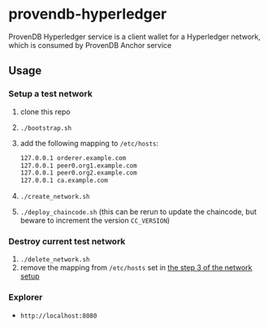 # provendb-hyperledger

ProvenDB Hyperledger service is a client wallet for a Hyperledger network, which is consumed by ProvenDB Anchor service

## Usage

### Setup a test network

1. clone this repo
2. `./bootstrap.sh`
3. add the following mapping to `/etc/hosts`:

    ```zsh
    127.0.0.1 orderer.example.com
    127.0.0.1 peer0.org1.example.com
    127.0.0.1 peer0.org2.example.com
    127.0.0.1 ca.example.com
    ```

4. `./create_network.sh`
5. `./deploy_chaincode.sh` (this can be rerun to update the chaincode, but beware to increment the version `CC_VERSION`)

### Destroy current test network

1. `./delete_network.sh`
2. remove the mapping from `/etc/hosts` set in [the step 3 of the network setup](#setup-a-test-network)

### Explorer

- `http://localhost:8080`
